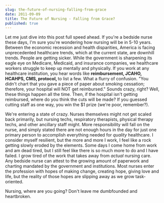 ```yaml
---
slug: the-future-of-nursing-falling-from-grace
date: 2011-09-09
title: The Future of Nursing - Falling from Grace?
published: true
---
```

Let me just dive into this post full speed ahead. If you're a bedside nurse these days, I'm sure you're wondering how nursing will be in 5-10 years. Between the economic recession and health disparities, America is facing unprecedented healthcare trends, which at the current state, are downhill trends. People are getting sicker. While the government is sharpening its eagle eye on Medicare, Medicaid, and insurance companies, we healthcare workers struggle to keep up mentally and physically. If you work at any healthcare institution, you hear words like <strong>reimbursement, JCAHO, HCAHPS, CMS, protocol, </strong>to list a few. What a flurry of confusion. "You didn't chart that you gave a piece of paper about smoking cessation; therefore, your hospital will NOT get reimbursed." Sounds crazy, right? Well, these things happen all the time. Then, if the hospital isn't getting reimbursed, where do you think the cuts will be made? If you guessed cutting staff as one way, you win the $1 prize (we're poor, remember?).

We're entering a state of crazy. Nurses themselves might not get scaled back primarily, but nursing techs, respiratory therapists, physical therapy techs, and other ancillary staff might. More responsibility will fall on the nurse, and simply stated there are not enough hours in the day for just one primary person to accomplish everything needed for <em>quality</em> healthcare. I consider myself resilient, but the more and more I work, I feel like a rock getting slowly eroded by the elements. Some days I come home from work and am dead tired, but I still feel like there is so much more to do and I have failed. I grow tired of the work that takes away from <em>actual</em> nursing care. Any bedside nurse can attest to the growing amount of paperwork and charting mandated by the government and institutions. Most nurses enter the profession with hopes of making change, creating hope, giving love and life, but the reality of those hopes are slipping away as we grow task-oriented.

Nursing, where are you going? Don't leave me dumbfounded and heartbroken.